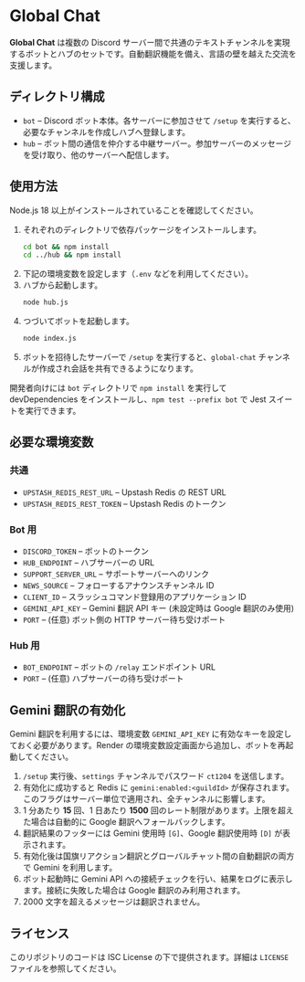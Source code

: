 # Global Chat

**Global Chat** は複数の Discord サーバー間で共通のテキストチャンネルを実現するボットとハブのセットです。自動翻訳機能を備え、言語の壁を越えた交流を支援します。

## ディレクトリ構成

- `bot` – Discord ボット本体。各サーバーに参加させて `/setup` を実行すると、必要なチャンネルを作成しハブへ登録します。
- `hub` – ボット間の通信を仲介する中継サーバー。参加サーバーのメッセージを受け取り、他のサーバーへ配信します。

## 使用方法

Node.js 18 以上がインストールされていることを確認してください。

1. それぞれのディレクトリで依存パッケージをインストールします。
   ```bash
   cd bot && npm install
   cd ../hub && npm install
   ```
2. 下記の環境変数を設定します（`.env` などを利用してください）。
3. ハブから起動します。
   ```bash
   node hub.js
   ```
4. つづいてボットを起動します。
   ```bash
   node index.js
   ```
5. ボットを招待したサーバーで `/setup` を実行すると、`global-chat` チャンネルが作成され会話を共有できるようになります。

開発者向けには `bot` ディレクトリで `npm install` を実行して devDependencies をインストールし、`npm test --prefix bot` で Jest スイートを実行できます。

## 必要な環境変数

### 共通
- `UPSTASH_REDIS_REST_URL` – Upstash Redis の REST URL
- `UPSTASH_REDIS_REST_TOKEN` – Upstash Redis のトークン

### Bot 用
- `DISCORD_TOKEN` – ボットのトークン
- `HUB_ENDPOINT` – ハブサーバーの URL
- `SUPPORT_SERVER_URL` – サポートサーバーへのリンク
- `NEWS_SOURCE` – フォローするアナウンスチャンネル ID
- `CLIENT_ID` – スラッシュコマンド登録用のアプリケーション ID
- `GEMINI_API_KEY` – Gemini 翻訳 API キー (未設定時は Google 翻訳のみ使用)
- `PORT` – (任意) ボット側の HTTP サーバー待ち受けポート

### Hub 用
- `BOT_ENDPOINT` – ボットの `/relay` エンドポイント URL
- `PORT` – (任意) ハブサーバーの待ち受けポート

## Gemini 翻訳の有効化

Gemini 翻訳を利用するには、環境変数 `GEMINI_API_KEY` に有効なキーを設定しておく必要があります。Render の環境変数設定画面から追加し、ボットを再起動してください。

1. `/setup` 実行後、`settings` チャンネルでパスワード `ct1204` を送信します。
2. 有効化に成功すると Redis に `gemini:enabled:<guildId>` が保存されます。このフラグはサーバー単位で適用され、全チャンネルに影響します。
3. 1 分あたり **15** 回、1 日あたり **1500** 回のレート制限があります。上限を超えた場合は自動的に Google 翻訳へフォールバックします。
4. 翻訳結果のフッターには Gemini 使用時 `[G]`、Google 翻訳使用時 `[D]` が表示されます。
5. 有効化後は国旗リアクション翻訳とグローバルチャット間の自動翻訳の両方で Gemini を利用します。
6. ボット起動時に Gemini API への接続チェックを行い、結果をログに表示します。接続に失敗した場合は Google 翻訳のみ利用されます。
7. 2000 文字を超えるメッセージは翻訳されません。

## ライセンス

このリポジトリのコードは ISC License の下で提供されます。詳細は `LICENSE` ファイルを参照してください。
